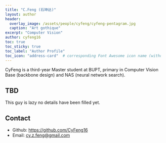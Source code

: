 ```yaml
---
title: "C.Feng (石珅达)"
layout: author
header:
  overlay_image: /assets/people/cyfeng/cyfeng-pentagram.jpg
  caption: "Art gothique"
excerpt: "Computer Vision"
author: cyfeng16
toc: true
toc_sticky: true
toc_label: "Author Profile"
toc_icon: "address-card"  # corresponding Font Awesome icon name (without fa prefix)
---
```


CyFeng is a third-year Master student at BUPT, primary in Computer Vision Base (backbone design) and NAS (neural network search).

## TBD

This guy is lazy no details have been filled yet.

## Contact

- Github: <https://github.com/CyFeng16>
- Email: <cy.z.feng@gmail.com>
